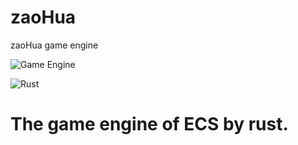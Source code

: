 # zaoHua
zaoHua game engine

![Game Engine](https://i1.wp.com/www.affinityvr.com/wp-content/uploads/2019/11/1_LneOPz9iclWycr9N0OnZ-Q.png)

![Rust](https://www.bleepstatic.com/content/hl-images/2017/02/05/Rust.jpg)

# The game engine of ECS by rust.

